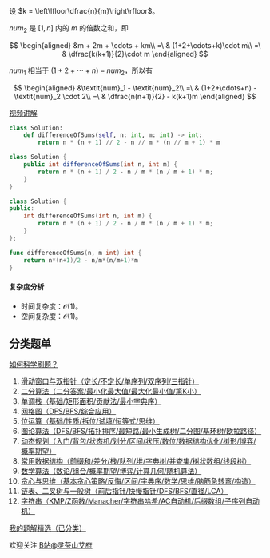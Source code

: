 设 $k = \left\lfloor\dfrac{n}{m}\right\rfloor$。

$\textit{num}_2$ 是 $[1,n]$ 内的 $m$ 的倍数之和，即

$$
\begin{aligned}
&m + 2m + \cdots + km\\
=\ & (1+2+\cdots+k)\cdot m\\
=\ & \dfrac{k(k+1)}{2}\cdot m
\end{aligned}
$$

$\textit{num}_1$ 相当于 $(1+2+\cdots+n) - \textit{num}_2$，所以有

$$
\begin{aligned}
&\textit{num}_1 - \textit{num}_2\\
=\ & (1+2+\cdots+n) - \textit{num}_2 \cdot 2\\
=\ & \dfrac{n(n+1)}{2} - k(k+1)m
\end{aligned}
$$

[视频讲解](https://www.bilibili.com/video/BV1e84y117R9/)

```py [sol-Python3]
class Solution:
    def differenceOfSums(self, n: int, m: int) -> int:
        return n * (n + 1) // 2 - n // m * (n // m + 1) * m
```

```java [sol-Java]
class Solution {
    public int differenceOfSums(int n, int m) {
        return n * (n + 1) / 2 - n / m * (n / m + 1) * m;
    }
}
```

```cpp [sol-C++]
class Solution {
public:
    int differenceOfSums(int n, int m) {
        return n * (n + 1) / 2 - n / m * (n / m + 1) * m;
    }
};
```

```go [sol-Go]
func differenceOfSums(n, m int) int {
	return n*(n+1)/2 - n/m*(n/m+1)*m
}
```

#### 复杂度分析

- 时间复杂度：$\mathcal{O}(1)$。
- 空间复杂度：$\mathcal{O}(1)$。

## 分类题单

[如何科学刷题？](https://leetcode.cn/circle/discuss/RvFUtj/)

1. [滑动窗口与双指针（定长/不定长/单序列/双序列/三指针）](https://leetcode.cn/circle/discuss/0viNMK/)
2. [二分算法（二分答案/最小化最大值/最大化最小值/第K小）](https://leetcode.cn/circle/discuss/SqopEo/)
3. [单调栈（基础/矩形面积/贡献法/最小字典序）](https://leetcode.cn/circle/discuss/9oZFK9/)
4. [网格图（DFS/BFS/综合应用）](https://leetcode.cn/circle/discuss/YiXPXW/)
5. [位运算（基础/性质/拆位/试填/恒等式/思维）](https://leetcode.cn/circle/discuss/dHn9Vk/)
6. [图论算法（DFS/BFS/拓扑排序/最短路/最小生成树/二分图/基环树/欧拉路径）](https://leetcode.cn/circle/discuss/01LUak/)
7. [动态规划（入门/背包/状态机/划分/区间/状压/数位/数据结构优化/树形/博弈/概率期望）](https://leetcode.cn/circle/discuss/tXLS3i/)
8. [常用数据结构（前缀和/差分/栈/队列/堆/字典树/并查集/树状数组/线段树）](https://leetcode.cn/circle/discuss/mOr1u6/)
9. [数学算法（数论/组合/概率期望/博弈/计算几何/随机算法）](https://leetcode.cn/circle/discuss/IYT3ss/)
10. [贪心与思维（基本贪心策略/反悔/区间/字典序/数学/思维/脑筋急转弯/构造）](https://leetcode.cn/circle/discuss/g6KTKL/)
11. [链表、二叉树与一般树（前后指针/快慢指针/DFS/BFS/直径/LCA）](https://leetcode.cn/circle/discuss/K0n2gO/)
12. [字符串（KMP/Z函数/Manacher/字符串哈希/AC自动机/后缀数组/子序列自动机）](https://leetcode.cn/circle/discuss/SJFwQI/)

[我的题解精选（已分类）](https://github.com/EndlessCheng/codeforces-go/blob/master/leetcode/SOLUTIONS.md)

欢迎关注 [B站@灵茶山艾府](https://space.bilibili.com/206214)
